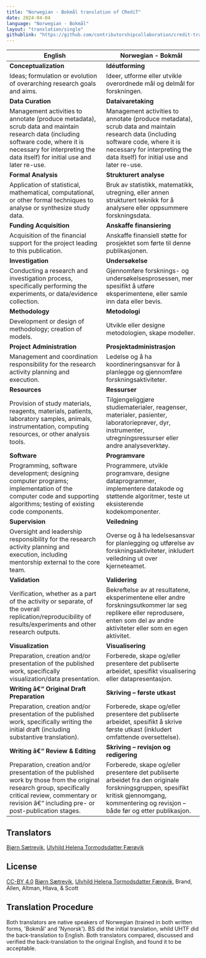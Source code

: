 ```yaml
---
title: "Norwegian - Bokmål translation of CRediT"
date: 2024-04-04
language: "Norwegian - Bokmål"
layout: "translation/single"
githublink: "https://github.com/contributorshipcollaboration/credit-translation/blob/main/translations/credit_translation_no_bk.json"
---
```


| English | Norwegian - Bokmål |
| --- | --- |
| **Conceptualization** | **Idéutforming** |
| Ideas; formulation or evolution of overarching research goals and aims. | Ideer, utforme eller utvikle overordnede mål og delmål for forskningen. |
| **Data Curation** | **Dataivaretaking** |
| Management activities to annotate (produce metadata), scrub data and maintain research data (including software code, where it is necessary for interpreting the data itself) for initial use and later re-use. | Management activities to annotate (produce metadata), scrub data and maintain research data (including software code, where it is necessary for interpreting the data itself) for initial use and later re-use. |
| **Formal Analysis** | **Strukturert analyse** |
| Application of statistical, mathematical, computational, or other formal techniques to analyse or synthesize study data. | Bruk av statistikk, matematikk, utregning, eller annen strukturert teknikk for å analysere eller oppsummere forskningsdata. |
| **Funding Acquisition** | **Anskaffe finansiering** |
| Acquisition of the financial support for the project leading to this publication. | Anskaffe finansiell støtte for prosjektet som førte til denne publikasjonen. |
| **Investigation** | **Undersøkelse** |
| Conducting a research and investigation process, specifically performing the experiments, or data/evidence collection. | Gjennomføre forsknings- og undersøkelsesprosessen, mer spesifikt å utføre eksperimentene, eller samle inn data eller bevis. |
| **Methodology** | **Metodologi** |
| Development or design of methodology; creation of models. | Utvikle eller designe metodologien, skape modeller. |
| **Project Administration** | **Prosjektadministrasjon** |
| Management and coordination responsibility for the research activity planning and execution. | Ledelse og å ha koordineringsansvar for å planlegge og gjennomføre forskningsaktiviteter. |
| **Resources** | **Ressurser** |
| Provision of study materials, reagents, materials, patients, laboratory samples, animals, instrumentation, computing resources, or other analysis tools. | Tilgjengeliggjøre studiematerialer, reagenser, materialer, pasienter, laboratorieprøver, dyr, instrumenter, utregningsressurser eller andre analyseverktøy. |
| **Software** | **Programvare** |
| Programming, software development; designing computer programs; implementation of the computer code and supporting algorithms; testing of existing code components. | Programmere, utvikle programvare, designe dataprogrammer, implementere datakode og støttende algoritmer, teste ut eksisterende kodekomponenter. |
| **Supervision** | **Veiledning** |
| Oversight and leadership responsibility for the research activity planning and execution, including mentorship external to the core team. | Overse og å ha ledelsesansvar for planlegging og utførelse av forskningsaktiviteter, inkludert veiledning ut over kjerneteamet. |
| **Validation** | **Validering** |
| Verification, whether as a part of the activity or separate, of the overall replication/reproducibility of results/experiments and other research outputs. | Bekreftelse av at resultatene, eksperimentene eller andre forskningsutkommer lar seg replikere eller reprodusere, enten som del av andre aktiviteter eller som en egen aktivitet. |
| **Visualization** | **Visualisering** |
| Preparation, creation and/or presentation of the published work, specifically visualization/data presentation. | Forberede, skape og/eller presentere det publiserte arbeidet, spesifikt visualisering eller datapresentasjon. |
| **Writing â€“ Original Draft Preparation** | **Skriving – første utkast** |
| Preparation, creation and/or presentation of the published work, specifically writing the initial draft (including substantive translation). | Forberede, skape og/eller presentere det publiserte arbeidet, spesifikt å skrive første utkast (inkludert omfattende oversettelse). |
| **Writing â€“ Review & Editing** | **Skriving – revisjon og redigering** |
| Preparation, creation and/or presentation of the published work by those from the original research group, specifically critical review, commentary or revision â€“ including pre- or post-publication stages. | Forberede, skape og/eller presentere det publiserte arbeidet fra den originale forskningsgruppen, spesifikt kritisk gjennomgang, kommentering og revisjon – både før og etter publikasjon. |

## Translators

[Bjørn  Sætrevik](https://orcid.org/0000-0002-9367-6987), [Ulvhild Helena Tormodsdatter Færøvik](https://orcid.org/0009-0000-6460-6245)


## License

[CC-BY 4.0](https://creativecommons.org/licenses/by/4.0/) [Bjørn  Sætrevik](https://orcid.org/0000-0002-9367-6987), [Ulvhild Helena Tormodsdatter Færøvik](https://orcid.org/0009-0000-6460-6245), Brand, Allen, Altman, Hlava, & Scott
## Translation Procedure

Both translators are native speakers of Norwegian (trained in both written forms, 'Bokmål' and 'Nynorsk'). BS did the initial translation, whild UHTF did the back-translation to English. Both translators compared, discussed and verified the back-translation to the original English, and found it to be acceptable.

